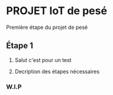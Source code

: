 # PROJET IoT de pesé

Première étape du projet de pesé

## Étape 1 

1. Salut c'est pour un test
    
2. Decription des étapes nécessaires
   
     
### W.I.P
